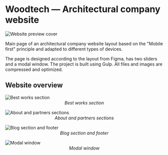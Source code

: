 # Woodtech — Architectural company website

![Website preview cover](https://repository-images.githubusercontent.com/546318440/f568152d-9c8d-45d1-9432-1c085b7fe492)

Main page of an architectural company website layout based on the "Mobile first" principle and adapted to different types of devices.

The page is designed according to the layout from Figma, has two sliders and a modal window. The project is built using Gulp. All files and images are compressed and optimized.

## Website overview

![Best works section](https://i.postimg.cc/5bZLVFJM/1.jpg)
<span style="display: block; text-align: center;">*Best works section*</span>

![About and partners sections](https://i.postimg.cc/VfLbRqqX/2.jpg)
<span style="display: block; text-align: center;">*About and partners sections*</span>

![Blog section and footer](https://i.postimg.cc/qRzqdGwY/3.jpg)
<span style="display: block; text-align: center;">*Blog section and footer*</span>

![Modal window](https://i.postimg.cc/Qj15xxNK/4.jpg)
<span style="display: block; text-align: center;">*Modal window*</span>
